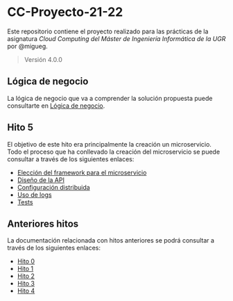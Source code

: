 # CC-Proyecto-21-22

Este repositorio contiene el proyecto realizado para las prácticas de la asignatura *Cloud Computing del Máster de Ingeniería Informática de la UGR* por @migueg.

>Versión 4.0.0

## Lógica de negocio

La lógica de negocio que va a comprender la solución propuesta puede consultarte en [Lógica de negocio](/DOC/Hitos/hito0.md).

## Hito 5

El objetivo de este hito era principalmente la creación un microservicio. Todo el proceso que ha conllevado la creación del microservicio se puede consultar a través de los siguientes enlaces:

* [Elección del framework para el microservicio](/DOC/serviceFramework.md)
* [Diseño de la API](/DOC/API.md)
* [Configuración distribuida](/DOC/configuracion.md)
* [Uso de logs]()
* [Tests]()


## Anteriores hitos

La documentación relacionada con hitos anteriores se podrá consultar a través de los siguientes enlaces:

* [Hito 0](/DOC/Hitos/hito0.md)
* [Hito 1](/DOC/Hitos/hito1.md)
* [Hito 2](/DOC/Hitos/hito2.md)
* [Hito 3](/DOC/Hitos/hito3.md)
* [Hito 4](/DOC/Hitos/hito4.md)
